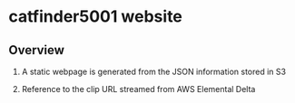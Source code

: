 # catfinder5001 website

## Overview

1. A static webpage is generated from the JSON information stored in S3

1. Reference to the clip URL streamed from AWS Elemental Delta
